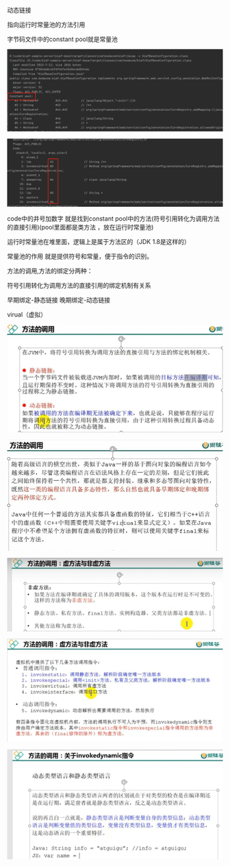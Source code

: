 动态链接

指向运行时常量池的方法引用

字节码文件中的constant pool就是常量池

![img_11.png](img_11.png)

![img_12.png](img_12.png)

code中的井号加数字 就是找到constant pool中的方法(符号引用转化为调用方法的直接引用)(pool里面都是类方法 ，放在运行时常量池)

运行时常量池在堆里面，逻辑上是属于方法区的（JDK 1.8是这样的）

常量池的作用 就是提供符号和常量，便于指令的识别。


方法的调用,方法的绑定分两种：

符号引用转化为调用方法的直接引用的绑定机制有关系

早期绑定-静态链接
晚期绑定-动态链接

virual（虚拟）

![img_13.png](img_13.png)

![img_14.png](img_14.png)

![img_15.png](img_15.png)

![img_16.png](img_16.png)

![img_17.png](img_17.png)